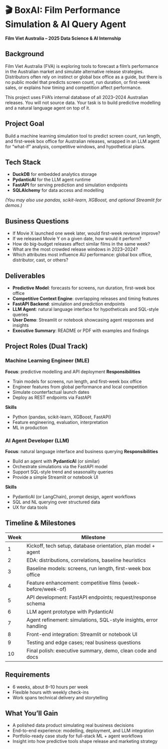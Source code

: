 # 🎬 BoxAI: Film Performance Simulation & AI Query Agent

**Film Viet Australia – 2025 Data Science & AI Internship**

## Background

Film Viet Australia (FVA) is exploring tools to forecast a film’s performance in the Australian market and simulate alternative release strategies. Distributors often rely on instinct or global box office as a guide, but there is no public model that predicts screen count, run duration, or first-week sales, or explains how timing and competition affect performance.

This project uses FVA’s internal database of all 2023–2024 Australian releases. You will not source data. Your task is to build predictive modelling and a natural language agent on top of it.

## Project Goal

Build a machine learning simulation tool to predict screen count, run length, and first-week box office for Australian releases, wrapped in an LLM agent for “what-if” analysis, competitive windows, and hypothetical plans.

## Tech Stack

* **DuckDB** for embedded analytics storage
* **PydanticAI** for the LLM agent runtime
* **FastAPI** for serving prediction and simulation endpoints
* **SQLAlchemy** for data access and modelling

*(You may also use pandas, scikit-learn, XGBoost, and optional Streamlit for demos.)*

## Business Questions

* If Movie X launched one week later, would first-week revenue improve?
* If we released Movie Y on a given date, how would it perform?
* How do big-budget releases affect similar films in the same week?
* What are the most crowded release windows in 2023–2024?
* Which attributes most influence AU performance: global box office, distributor, cast, or others?

## Deliverables

* **Predictive Model**: forecasts for screens, run duration, first-week box office
* **Competitive Context Engine**: overlapping releases and timing features
* **FastAPI Backend**: simulation and prediction endpoints
* **LLM Agent**: natural language interface for hypotheticals and SQL-style queries
* **User Demo**: Streamlit or notebook showcasing agent responses and insights
* **Executive Summary**: README or PDF with examples and findings

## Project Roles (Dual Track)

### Machine Learning Engineer (MLE)

**Focus**: predictive modelling and API deployment
**Responsibilities**

* Train models for screens, run length, and first-week box office
* Engineer features from global performance and local competition
* Simulate counterfactual launch dates
* Deploy as REST endpoints via FastAPI

**Skills**

* Python (pandas, scikit-learn, XGBoost, FastAPI)
* Feature engineering, evaluation, interpretation
* ML in production

### AI Agent Developer (LLM)

**Focus**: natural language interface and business querying
**Responsibilities**

* Build an agent with **PydanticAI** (or similar)
* Orchestrate simulations via the FastAPI model
* Support SQL-style trend and seasonality queries
* Provide a simple Streamlit or notebook UI

**Skills**

* PydanticAI (or LangChain), prompt design, agent workflows
* SQL and NL querying over structured data
* UX for data tools

## Timeline & Milestones

| Week | Milestone                                                         |
| ---- | ----------------------------------------------------------------- |
| 1    | Kickoff, tech setup, database orientation, plan model + agent     |
| 2    | EDA: distributions, correlations, baseline heuristics             |
| 3    | Baseline models: screens, run length, first-week box office       |
| 4    | Feature enhancement: competitive films (week-before/week-of)      |
| 5    | API development: FastAPI endpoints; request/response schema       |
| 6    | LLM agent prototype with PydanticAI                               |
| 7    | Agent refinement: simulations, SQL-style insights, error handling |
| 8    | Front-end integration: Streamlit or notebook UI                   |
| 9    | Testing and edge cases; real business questions                   |
| 10   | Final polish: executive summary, demo, clean code and docs        |

## Requirements

* 6 weeks, about 8–10 hours per week
* Flexible hours with weekly check-ins
* Work spans technical delivery and storytelling

## What You’ll Gain

* A polished data product simulating real business decisions
* End-to-end experience: modelling, deployment, and LLM integration
* Portfolio-ready case study for full-stack ML + agent workflows
* Insight into how predictive tools shape release and marketing strategy
